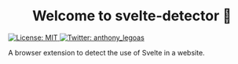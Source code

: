 <h1 align="center">Welcome to svelte-detector 👋</h1>
<p>
  <a href="https://github.com/anthonylegoas/svelte-detector/blob/master/LICENCE" target="_blank">
    <img alt="License: MIT" src="https://img.shields.io/badge/License-MIT-yellow.svg" />
  </a>
  <a href=".github/workflows/ci.yml">
  <a href="https://twitter.com/anthony_legoas" target="_blank">
    <img alt="Twitter: anthony_legoas" src="https://img.shields.io/twitter/follow/anthony_legoas.svg?style=social" />
  </a>
</p>

A browser extension to detect the use of Svelte in a website.
